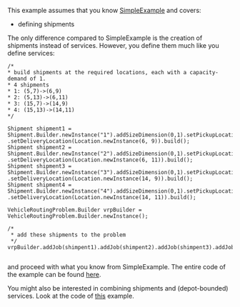 This example assumes that you know [SimpleExample](Simple-Example.md) and covers:
- defining shipments

The only difference compared to SimpleExample is the creation of shipments instead of services. However, you define them much like you define services:
<pre><code>/*
* build shipments at the required locations, each with a capacity-demand of 1.
* 4 shipments
* 1: (5,7)->(6,9)
* 2: (5,13)->(6,11)
* 3: (15,7)->(14,9)
* 4: (15,13)->(14,11)
*/

Shipment shipment1 = Shipment.Builder.newInstance("1").addSizeDimension(0,1).setPickupLocation(Location.newInstance(5,7))
.setDeliveryLocation(Location.newInstance(6, 9)).build();
Shipment shipment2 = Shipment.Builder.newInstance("2").addSizeDimension(0,1).setPickupLocation(Location.newInstance(5,13))
.setDeliveryLocation(Location.newInstance(6, 11)).build();
Shipment shipment3 = Shipment.Builder.newInstance("3").addSizeDimension(0,1).setPickupLocation(Location.newInstance(15,7))
.setDeliveryLocation(Location.newInstance(14, 9)).build();
Shipment shipment4 = Shipment.Builder.newInstance("4").addSizeDimension(0,1).setPickupLocation(Location.newInstance(15,13))
.setDeliveryLocation(Location.newInstance(14, 11)).build();

VehicleRoutingProblem.Builder vrpBuilder = VehicleRoutingProblem.Builder.newInstance();

/*
 * add these shipments to the problem
 */
vrpBuilder.addJob(shimpent1).addJob(shimpent2).addJob(shimpent3).addJob(shimpent4);

</code></pre>

and proceed with what you know from SimpleExample. The entire code of the example can be found <a href="https://github.com/jsprit/jsprit/blob/v1.6/jsprit-examples/src/main/java/jsprit/examples/SimpleEnRoutePickupAndDeliveryExample.java" target="blank_">here</a>.

You might also be interested in combining shipments and (depot-bounded) services. Look at the code of [this](https://github.com/jsprit/jsprit/blob/v1.6/jsprit-examples/src/main/java/jsprit/examples/SimpleEnRoutePickupAndDeliveryWithDepotBoundedDeliveriesExample.java) example.
